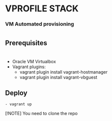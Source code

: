 # VPROFILE STACK
### VM Automated provisioning

#

## Prerequisites
# 
- Oracle VM Virtualbox
- Vagrant plugins:
    - vagrant plugin install vagrant-hostmanager
    - vagrant plugin install vagrant-vbguest

## Deploy

```
- vagrant up
```

[!NOTE]
You need to clone the repo